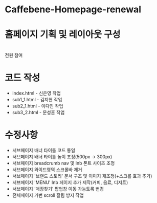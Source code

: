 # Caffebene-Homepage-renewal


# 홈페이지 기획 및 레이아웃 구성
<br>전원 참여

# 코드 작성
- index.html - 신은영 작업
- sub1_1.html - 김지현 작업
- sub2_1.html - 이다인 작업
- sub3_2.html - 문성훈 작업

# 수정사항
- 서브페이지 배너 타이틀 코드 통일
- 서브페이지 배너 타이틀 높이 조정(500px -> 300px)
- 서브페이지 breadcrumb nav 및 lnb 폰트 사이즈 조정
- 서브페이지 와이드영역 스크롤바 제거
- 서브페이지 '브랜드 스토리' 문서 구조 및 이미지 재조정(+스크롤 효과 추가)
- 서브페이지 'MENU' lnb 페이지 추가 제작(커피, 음료, 디저트)
- 서브페이지 '매장찾기' 팝업창 이동 가능토록 변경
- 전체페이지 가변 scroll 잘림 방지 작업
